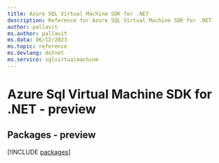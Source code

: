 ```yaml
---
title: Azure SQL Virtual Machine SDK for .NET
description: Reference for Azure SQL Virtual Machine SDK for .NET
author: pallavit
ms.author: pallavit
ms.data: 06/12/2023
ms.topic: reference
ms.devlang: dotnet
ms.service: sqlvirtualmachine
---
```

# Azure Sql Virtual Machine SDK for .NET - preview
## Packages - preview
[!INCLUDE [packages](sql-virtual-machine-index.md)]